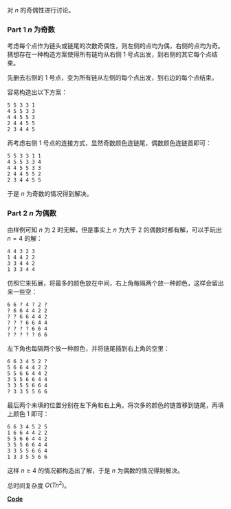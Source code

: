 对 $n$ 的奇偶性进行讨论。

### Part 1 $n$ 为奇数

考虑每个点作为链头或链尾的次数奇偶性，则左侧的点均为偶，右侧的点均为奇。猜想存在一种构造方案使得所有链均从右侧 $1$ 号点出发，到右侧的其它每个点结束。

先删去右侧的 $1$ 号点，变为所有链从左侧的每个点出发，到右边的每个点结束。

容易构造出以下方案：

```
5 5 3 3 1
4 5 5 3 3
4 4 5 5 3
2 4 4 5 5
2 3 4 4 5
```

再考虑右侧 $1$ 号点的连接方式，显然奇数颜色连链尾，偶数颜色连链首即可：

```
5 5 3 3 1 1
4 5 5 3 3 4
4 4 5 5 3 3
2 4 4 5 5 2
2 3 4 4 5 5
```

于是 $n$ 为奇数的情况得到解决。

### Part 2 $n$ 为偶数

由样例可知 $n$ 为 $2$ 时无解，但是事实上 $n$ 为大于 $2$ 的偶数时都有解，可以手玩出 $n=4$ 的解：

```
4 4 3 2 3
1 4 4 2 2
3 3 4 4 2
1 3 3 4 4
```

仿照它来拓展，将最多的颜色放在中间，右上角每隔两个放一种颜色，这样会留出来一些空：

```
6 6 ? 4 ? 2 ?
? 6 6 4 4 2 2
? ? 6 6 4 4 2
? ? ? 6 6 4 4
? ? ? ? 6 6 4
? ? ? ? ? 6 6
```

左下角也每隔两个放一种颜色，并将链尾插到右上角的空里：

```
6 6 3 4 5 2 ?
5 6 6 4 4 2 2
5 5 6 6 4 4 2
3 5 5 6 6 4 4
3 3 5 5 6 6 4
? 3 3 5 5 6 6
```

最后两个未填的位置分别在左下角和右上角。将次多的颜色的链首移到链尾，再填上颜色 $1$ 即可：

```
6 6 3 4 5 2 5
1 6 6 4 4 2 2
5 5 6 6 4 4 2
3 5 5 6 6 4 4
3 3 5 5 6 6 4
1 3 3 5 5 6 6
```

这样 $n \geq 4$ 的情况都构造出了解，于是 $n$ 为偶数的情况得到解决。

总时间复杂度 $O(Tn^2)$。

[**Code**](https://atcoder.jp/contests/agc061/submissions/38846774)